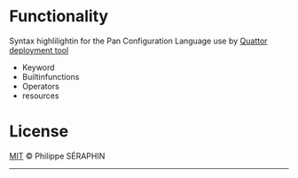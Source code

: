 # Functionality

Syntax highlilightin for the Pan Configuration Language use by [Quattor deployment tool](http://www.quattor.org/)

* Keyword
* Builtinfunctions
* Operators
* resources

# License

[MIT](https://github.com/quattor/vscode-language-pan/blob/main/LICENSE.md) &copy; Philippe SÉRAPHIN

---
